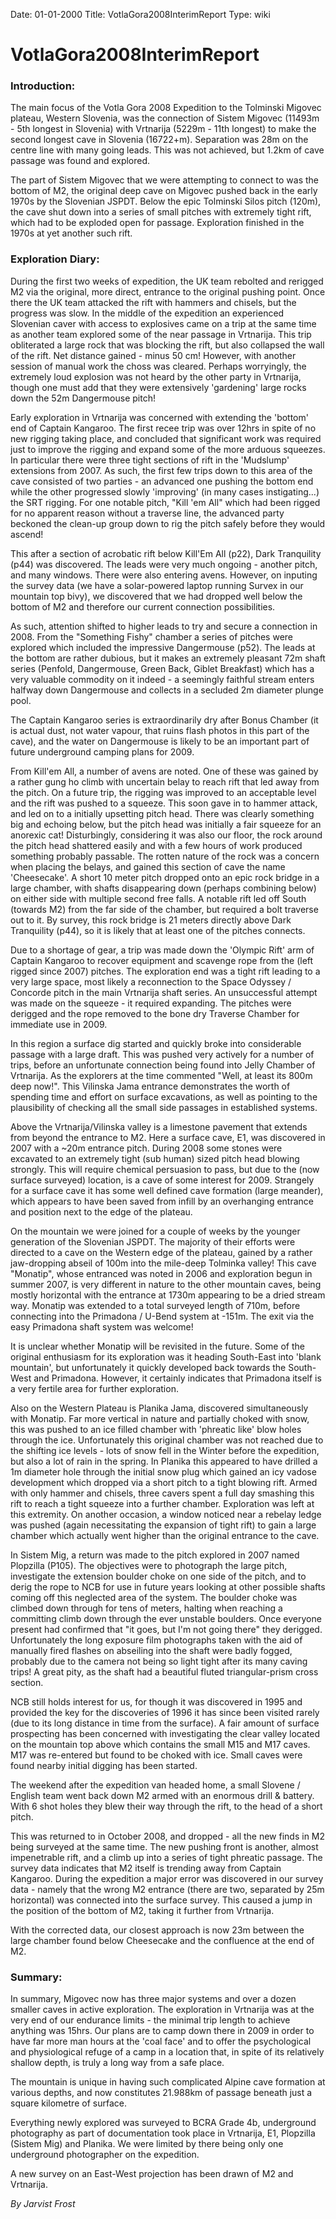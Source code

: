 Date: 01-01-2000
Title: VotlaGora2008InterimReport
Type: wiki


VotlaGora2008InterimReport 
==========================





### Introduction:

The main focus of the Votla Gora 2008 Expedition to the Tolminski
Migovec plateau, Western Slovenia, was the connection of Sistem Migovec
(11493m - 5th longest in Slovenia) with Vrtnarija (5229m - 11th longest)
to make the second longest cave in Slovenia (16722+m). Separation was
28m on the centre line with many going leads. This was not achieved, but
1.2km of cave passage was found and explored.

The part of Sistem Migovec that we were attempting to connect to was the
bottom of M2, the original deep cave on Migovec pushed back in the early
1970s by the Slovenian JSPDT. Below the epic Tolminski Silos pitch
(120m), the cave shut down into a series of small pitches with extremely
tight rift, which had to be exploded open for passage. Exploration
finished in the 1970s at yet another such rift.





### Exploration Diary:

During the first two weeks of expedition, the UK team rebolted and
rerigged M2 via the original, more direct, entrance to the original
pushing point. Once there the UK team attacked the rift with hammers and
chisels, but the progress was slow. In the middle of the expedition an
experienced Slovenian caver with access to explosives came on a trip at
the same time as another team explored some of the near passage in
Vrtnarija. This trip obliterated a large rock that was blocking the
rift, but also collapsed the wall of the rift. Net distance gained -
minus 50 cm! However, with another session of manual work the choss was
cleared. Perhaps worryingly, the extremely loud explosion was not heard
by the other party in Vrtnarija, though one must add that they were
extensively 'gardening' large rocks down the 52m Dangermouse pitch!

Early exploration in Vrtnarija was concerned with extending the 'bottom'
end of Captain Kangaroo. The first recee trip was over 12hrs in spite of
no new rigging taking place, and concluded that significant work was
required just to improve the rigging and expand some of the more arduous
squeezes. In particular there were three tight sections of rift in the
'Mudslump' extensions from 2007. As such, the first few trips down to
this area of the cave consisted of two parties - an advanced one pushing
the bottom end while the other progressed slowly 'improving' (in many
cases instigating...) the SRT rigging. For one notable pitch, "Kill 'em
All" which had been rigged for no apparent reason without a traverse
line, the advanced party beckoned the clean-up group down to rig the
pitch safely before they would ascend!

This after a section of acrobatic rift below Kill'Em All (p22), Dark
Tranquility (p44) was discovered. The leads were very much ongoing -
another pitch, and many windows. There were also entering avens.
However, on inputing the survey data (we have a solar-powered laptop
running Survex in our mountain top bivy), we discovered that we had
dropped well below the bottom of M2 and therefore our current connection
possibilities.

As such, attention shifted to higher leads to try and secure a
connection in 2008. From the "Something Fishy" chamber a series of
pitches were explored which included the impressive Dangermouse (p52).
The leads at the bottom are rather dubious, but it makes an extremely
pleasant 72m shaft series (Penfold, Dangermouse, Green Back, Giblet
Breakfast) which has a very valuable commodity on it indeed - a
seemingly faithful stream enters halfway down Dangermouse and collects
in a secluded 2m diameter plunge pool.

The Captain Kangaroo series is extraordinarily dry after Bonus Chamber
(it is actual dust, not water vapour, that ruins flash photos in this
part of the cave), and the water on Dangermouse is likely to be an
important part of future underground camping plans for 2009.

From Kill'em All, a number of avens are noted. One of these was gained
by a rather gung ho climb with uncertain belay to reach rift that led
away from the pitch. On a future trip, the rigging was improved to an
acceptable level and the rift was pushed to a squeeze. This soon gave in
to hammer attack, and led on to a initially upsetting pitch head. There
was clearly something big and echoing below, but the pitch head was
initially a fair squeeze for an anorexic cat! Disturbingly, considering
it was also our floor, the rock around the pitch head shattered easily
and with a few hours of work produced something probably passable. The
rotten nature of the rock was a concern when placing the belays, and
gained this section of cave the name 'Cheesecake'. A short 10 meter
pitch dropped onto an epic rock bridge in a large chamber, with shafts
disappearing down (perhaps combining below) on either side with multiple
second free falls. A notable rift led off South (towards M2) from the
far side of the chamber, but required a bolt traverse out to it. By
survey, this rock bridge is 21 meters directly above Dark Tranquility
(p44), so it is likely that at least one of the pitches connects.

Due to a shortage of gear, a trip was made down the 'Olympic Rift' arm
of Captain Kangaroo to recover equipment and scavenge rope from the
(left rigged since 2007) pitches. The exploration end was a tight rift
leading to a very large space, most likely a reconnection to the Space
Odyssey / Concorde pitch in the main Vrtnarija shaft series. An
unsuccessful attempt was made on the squeeze - it required expanding.
The pitches were derigged and the rope removed to the bone dry Traverse
Chamber for immediate use in 2009.

In this region a surface dig started and quickly broke into considerable
passage with a large draft. This was pushed very actively for a number
of trips, before an unfortunate connection being found into Jelly
Chamber of Vrtnarija. As the explorers at the time commented "Well, at
least its 800m deep now!". This Vilinska Jama entrance demonstrates the
worth of spending time and effort on surface excavations, as well as
pointing to the plausibility of checking all the small side passages in
established systems.

Above the Vrtnarija/Vilinska valley is a limestone pavement that extends
from beyond the entrance to M2. Here a surface cave, E1, was discovered
in 2007 with a \~20m entrance pitch. During 2008 some stones were
excavated to an extremely tight (sub human) sized pitch head blowing
strongly. This will require chemical persuasion to pass, but due to the
(now surface surveyed) location, is a cave of some interest for 2009.
Strangely for a surface cave it has some well defined cave formation
(large meander), which appears to have been saved from infill by an
overhanging entrance and position next to the edge of the plateau.

On the mountain we were joined for a couple of weeks by the younger
generation of the Slovenian JSPDT. The majority of their efforts were
directed to a cave on the Western edge of the plateau, gained by a
rather jaw-dropping abseil of 100m into the mile-deep Tolminka valley!
This cave "Monatip", whose entranced was noted in 2006 and exploration
begun in summer 2007, is very different in nature to the other mountain
caves, being mostly horizontal with the entrance at 1730m appearing to
be a dried stream way. Monatip was extended to a total surveyed length
of 710m, before connecting into the Primadona / U-Bend system at -151m.
The exit via the easy Primadona shaft system was welcome!

It is unclear whether Monatip will be revisited in the future. Some of
the original enthusiasm for its exploration was it heading South-East
into 'blank mountain', but unfortunately it quickly developed back
towards the South-West and Primadona. However, it certainly indicates
that Primadona itself is a very fertile area for further exploration.

Also on the Western Plateau is Planika Jama, discovered simultaneously
with Monatip. Far more vertical in nature and partially choked with
snow, this was pushed to an ice filled chamber with 'phreatic like' blow
holes through the ice. Unfortunately this original chamber was not
reached due to the shifting ice levels - lots of snow fell in the Winter
before the expedition, but also a lot of rain in the spring. In Planika
this appeared to have drilled a 1m diameter hole through the initial
snow plug which gained an icy vadose development which dropped via a
short pitch to a tight blowing rift. Armed with only hammer and chisels,
three cavers spent a full day smashing this rift to reach a tight
squeeze into a further chamber. Exploration was left at this extremity.
On another occasion, a window noticed near a rebelay ledge was pushed
(again necessitating the expansion of tight rift) to gain a large
chamber which actually went higher than the original entrance to the
cave.

In Sistem Mig, a return was made to the pitch explored in 2007 named
Plopzilla (P105). The objectives were to photograph the large pitch,
investigate the extension boulder choke on one side of the pitch, and to
derig the rope to NCB for use in future years looking at other possible
shafts coming off this neglected area of the system. The boulder choke
was climbed down through for tens of meters, halting when reaching a
committing climb down through the ever unstable boulders. Once everyone
present had confirmed that "it goes, but I'm not going there" they
derigged. Unfortunately the long exposure film photographs taken with
the aid of manually fired flashes on abseiling into the shaft were badly
fogged, probably due to the camera not being so light tight after its
many caving trips! A great pity, as the shaft had a beautiful fluted
triangular-prism cross section.

NCB still holds interest for us, for though it was discovered in 1995
and provided the key for the discoveries of 1996 it has since been
visited rarely (due to its long distance in time from the surface). A
fair amount of surface prospecting has been concerned with investigating
the clear valley located on the mountain top above which contains the
small M15 and M17 caves. M17 was re-entered but found to be choked with
ice. Small caves were found nearby initial digging has been started.

The weekend after the expedition van headed home, a small Slovene /
English team went back down M2 armed with an enormous drill & battery.
With 6 shot holes they blew their way through the rift, to the head of a
short pitch.

This was returned to in October 2008, and dropped - all the new finds in
M2 being surveyed at the same time. The new pushing front is another,
almost impenetrable rift, and a climb up into a series of tight phreatic
passage. The survey data indicates that M2 itself is trending away from
Captain Kangaroo. During the expedition a major error was discovered in
our survey data - namely that the wrong M2 entrance (there are two,
separated by 25m horizontal) was connected into the surface survey. This
caused a jump in the position of the bottom of M2, taking it further
from Vrtnarija.

With the corrected data, our closest approach is now 23m between the
large chamber found below Cheesecake and the confluence at the end of
M2.





### Summary:

In summary, Migovec now has three major systems and over a dozen smaller
caves in active exploration. The exploration in Vrtnarija was at the
very end of our endurance limits - the minimal trip length to achieve
anything was 15hrs. Our plans are to camp down there in 2009 in order to
have far more man hours at the 'coal face' and to offer the
psychological and physiological refuge of a camp in a location that, in
spite of its relatively shallow depth, is truly a long way from a safe
place.

The mountain is unique in having such complicated Alpine cave formation
at various depths, and now constitutes 21.988km of passage beneath just
a square kilometre of surface.

Everything newly explored was surveyed to BCRA Grade 4b, underground
photography as part of documentation took place in Vrtnarija, E1,
Plopzilla (Sistem Mig) and Planika. We were limited by there being only
one underground photographer on the expedition.

A new survey on an East-West projection has been drawn of M2 and
Vrtnarija.

*By Jarvist Frost*







